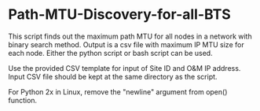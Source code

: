 # Path-MTU-Discovery-for-all-BTS
This script finds out the maximum path MTU for all nodes in a network with binary search method. Output is a csv file with maximum IP MTU size for each node.
Either the python script or bash script can be used.

Use the provided CSV template for input of Site ID and O&M IP address. Input CSV file should be kept at the same directory as the script.

For Python 2x in Linux, remove the "newline" argument from open() function.

